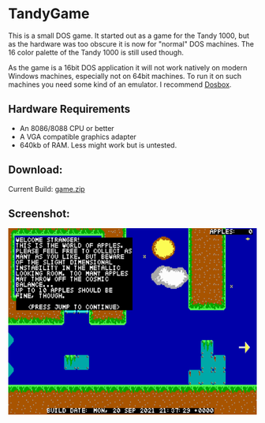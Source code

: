# TandyGame

This is a small DOS game. It started out as a game for the Tandy 1000, but as the hardware was too obscure it is now for "normal" DOS machines. The 16 color palette of the Tandy 1000 is still used though.

As the game is a 16bit DOS application it will not work natively on modern Windows machines, especially not on 64bit machines. To run it on such machines you need some kind of an emulator. I recommend [Dosbox](https://www.dosbox.com/).

## Hardware Requirements
 * An 8086/8088 CPU or better
 * A VGA compatible graphics adapter
 * 640kb of RAM. Less might work but is untested.


## Download:
Current Build: [game.zip](game.zip)


## Screenshot:
![screenshot](screenshot.png)
